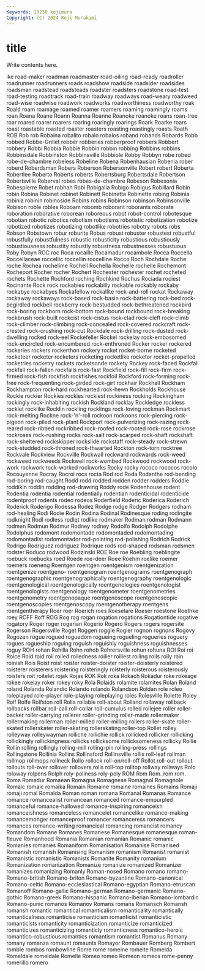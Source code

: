 ```yaml
---
Keywords: 19230 kojimura
Copyright: (C) 2024 Koji Murakami
---
```


# title

Write contents here.



ike road-maker roadman roadmaster road-oiling road-ready roadroller
roadrunner roadrunners roads roadshow roadside roadsider roadsides roadsman roadstead roadsteads
roadster roadsters roadstone road-test road-testing roadtrack road-train roadway roadways road-weary
roadweed road-wise roadwise roadwork roadworks roadworthiness roadworthy roak Roald roam
roamage roamed roamer roamers roaming roamingly roams roan Roana Roane
Roann Roanna Roanne Roanoke roanoke roans roan-tree roar roared roarer
roarers roaring roaringly roarings Roark Roarke roars roast roastable roasted
roaster roasters roasting roastingly roasts Roath ROB Rob rob Robaina
robalito robalo robalos roband robands Robards Robb robbed Robbe-Grillet robber
robberies robberproof robbers Robbert robbery Robbi Robbia Robbie Robbin robbin
robbing Robbins robbins Robbinsdale Robbinston Robbinsville Robbiole Robby Robbyn robe
robed robe-de-chambre robeless Robeline Robena Robenhausian Robenia rober roberd Roberdsman
Robers Roberson Robersonville Robert robert Roberta Robertlee Roberto Roberts roberts
Robertsburg Robertsdale Robertson Robertsville Roberval robes robes-de-chambre Robeson Robesonia Robespierre
Robet robhah Robi Robigalia Robigo Robigus Robillard Robin robin Robina
Robinet robinet Robinett Robinetta Robinette robing Robinia robinia robinin robinoside
Robins robins Robinson robinson Robinsonville Robison roble robles Roboam robomb
roborant roborants roborate roboration roborative roborean roboreous robot robot-control robotesque
robotian robotic robotics robotism robotisms robotistic robotization robotize robotized robotizes
robotizing robotlike robotries robotry robots robs Robson Robstown robur roburite
Robus robust robuster robustest robustful robustfully robustfulness robustic robusticity robustious
robustiously robustiousness robustity robustly robustness robustnesses robustuous Roby Robyn ROC
roc Roca rocaille Rocamadur rocambole Rocca Roccella Roccellaceae roccellic roccellin
roccelline Rocco Roch Rochdale Roche roche Rochea rochelime Rochell Rochella
Rochelle rochelle Rochemont Rocheport Rocher rocher Rochert Rochester rochester rochet
rocheted rochets Rochette Rochford roching Rochkind Rochus Rociada rociest Rocinante
Rock rock rockabies rockabilly rockable rockably rockaby rockabye rockabyes Rockafellow
rockallite rock-and-roll rockat Rockaway rockaway rockaways rock-based rock-basin rock-battering rock-bed
rock-begirdled rockbell rockberry rock-bestudded rock-bethreatened rockbird rock-boring rockborn rock-bottom rock-bound
rockbound rock-breaking rockbrush rock-built rockcist rock-cistus rock-clad rock-cleft rock-climb rock-climber
rock-climbing rock-concealed rock-covered rockcraft rock-crested rock-crushing rock-cut Rockdale rock-drilling rock-dusted
rock-dwelling rocked rock-eel Rockefeller Rockel rockelay rock-embosomed rock-encircled rock-encumbered rock-enthroned
Rocker rocker rockered rockeries rockers rockerthon rockery rocket rocket-borne rocketed
rocketeer rocketer rocketers rocketing rocketlike rocketor rocket-propelled rocketries rocketry rockets
rocketsonde rockety Rockey rock-faced Rockfall rockfall rock-fallen rockfalls rock-fast Rockfield
rock-fill rock-firm rock-firmed rock-fish rockfish rockfishes rockfoil Rockford rock-forming rock-free
rock-frequenting rock-girded rock-girt rockhair Rockhall Rockham Rockhampton rock-hard rockhearted rock-hewn
Rockholds Rockhouse Rockie rockier Rockies rockies rockiest rockiness rocking Rockingham
rockingly rock-inhabiting rockish Rockland rocklay Rockledge rockless rocklet rocklike Rocklin
rockling rocklings rock-loving rockman Rockmart rock-melting Rockne rock-'n'-roll rockoon rockoons
rock-piercing rock-pigeon rock-piled rock-plant Rockport rock-pulverizing rock-razing rock-reared rock-ribbed rockribbed
rock-roofed rock-rooted rock-rose rockrose rockroses rock-rushing rocks rock-salt rock-scarped rock-shaft
rockshaft rock-sheltered rockskipper rockslide rockstaff rock-steady rock-strewn rock-studded rock-throned rock-thwarted
Rockton rock-torn rocktree Rockvale Rockview Rockville Rockwall rockward rockwards rock-weed
rockweed rockweeds Rockwell rock-wombed Rockwood rockwood rock-work rockwork rock-worked rockworks
Rocky rocky rococo rococos rocolo Rocouyenne Rocray Rocroi rocs rocta
Rod rod Roda Rodanthe rod-bending rod-boring rod-caught Rodd rodd rodded
rodden rodder rodders Roddie roddikin roddin rodding rod-drawing Roddy rode
Rodenhouse rodent Rodentia rodentia rodential rodentially rodentian rodenticidal rodenticide rodentproof
rodents rodeo rodeos Roderfield Roderic Roderica Roderich Roderick Roderigo Rodessa
Rodez Rodge rodge Rodger Rodgers rodham rod-healing Rodi Rodie Rodin
Rodina Rodinal Rodinesque roding rodingite rodknight Rodl rodless rodlet rodlike
rodmaker Rodman rodman Rodmann rodmen Rodmun Rodmur Rodney rodney Rodolfo
Rodolph Rodolphe Rodolphus rodomont rodomontade rodomontaded rodomontading rodomontadist rodomontador rod-pointing
rod-polishing Rodrich Rodrick Rodrigo Rodriguez rodriguez Rodrique rods rod-shaped rodsman
rodsmen rodster Roduco rodwood Rodzinski ROE Roe roe Roebling roeblingite
roebuck roebucks roed Roede roe-deer Roee Roehm roelike roemer roemers
roeneng Roentgen roentgen roentgenism roentgenization roentgenize roentgeno- roentgenogram roentgenograms roentgenograph
roentgenographic roentgenographically roentgenography roentgenologic roentgenological roentgenologically roentgenologies roentgenologist roentgenologists roentgenology
roentgenometer roentgenometries roentgenometry roentgenopaque roentgenoscope roentgenoscopic roentgenoscopies roentgenoscopy roentgenotherapy roentgens
roentgentherapy Roer roer Roerich roes Roeselare Roeser roestone Roethke roey
ROFF Roff ROG Rog rog rogan rogation rogations Rogationtide rogative
rogatory Roger roger rogerian Rogerio Rogero Rogers rogers rogersite Rogerson
Rogersville Roget Roggen roggle Rogier rognon rognons Rogovy Rogozen rogue
rogued roguedom rogueing rogueling rogueries roguery rogues rogueship roguing roguish
roguishly roguishness roguishnesses roguy ROH rohan Rohilla Rohn rohob Rohrersville
rohun rohuna ROI Roi roi Roice Roid roid roil roiled
roiledness roilier roiliest roiling roils roily roin roinish Rois Roist
roist roister roister-doister roister-doisterly roistered roisterer roisterers roistering roisteringly roisterly
roisterous roisterously roisters roit roitelet rojak Rojas ROK Rok roka
Rokach Rokadur roke rokeage rokee rokelay roker rokey roky Rola
Rolaids rolamite rolamites Rolan Roland roland Rolanda Rolandic Rolando rolando
Rolandson Roldan role roleo roleplayed role-player role-playing roleplaying roles Rolesville
Rolette Roley Rolf Rolfe Rolfston roll Rolla rollable roll-about Rolland
rollaway rollback rollbacks rollbar roll-call roll-collar roll-cumulus rolled rollejee roller
roller-backer roller-carrying rollerer roller-grinding roller-made rollermaker rollermaking rollerman roller-milled roller-milling
rollers roller-skate roller-skated rollerskater roller-skating rollerskating roller-top Rollet rolley rolleyway
rolleywayman rolliche rollichie rollick rollicked rollicker rollicking rollickingly rollickingness rollicks
rollicksome rollicksomeness rollicky Rollie Rollin rolling rollingly rolling-mill rolling-pin rolling-press
rollings Rollingstone Rollinia Rollins Rollinsford Rollinsville rollix roll-leaf rollman rollmop
rollmops rollneck Rollo rollock roll-on/roll-off Rollot roll-out rollout rollouts roll-over
rollover rollovers rolls roll-top rolltop rollway rollways Rolo roloway rolpens
Rolph roly-poliness roly-poly ROM Rom Rom. rom rom. Roma Romadur
Romaean Romagna Romagnese Romagnol Romagnole Romaic romaic romaika Romain Romaine
romaine romaines Romains Romaji romaji romal Romalda Roman roman romana
Romanal Romanas Romance romance romancealist romancean romanced romance-empurpled romanceful romance-hallowed
romance-inspiring romanceish romanceishness romanceless romancelet romancelike romance-making romancemonger romanceproof romancer
romanceress romancers romances romance-writing romancical romancing romancist romancy Romandom Romane
Romanes Romanese Romanesque romanesque roman-fleuve Romanhood Romania Romanian romanian Romanic
romanic Romanies romanies Romaniform Romanisation Romanise Romanised Romanish romanish Romanising
Romanism romanism Romanist romanist Romanistic romanistic Romanists Romanite Romanity romanium
Romanization romanization Romanize romanize romanized Romanizer romanizes romanizing Romanly Roman-nosed
Romano romano romano- Romano-british Romano-briton Romano-byzantine Romano-canonical Romano-celtic Romano-ecclesiastical Romano-egyptian
Romano-etruscan Romanoff Romano-gallic Romano-german Romano-germanic Romano-gothic Romano-greek Romano-hispanic Romano-iberian Romano-lombardic
Romano-punic romanos Romanov Romans romans Romansch Romansh romansh romantic romantical
romanticalism romanticality romantically romanticalness romanticise romanticism romanticist romanticistic romanticists romanticity
romanticization romanticize romanticized romanticizes romanticizing romanticly romanticness romantico-heroic romantico-robustious romantics
romantism romantist Romanus Romany romany romanza romaunt romaunts Romayor Rombauer
Romberg Rombert romble rombos rombowline Rome rome romeine romeite Romelda
Romeldale romeldale Romelle Romeo romeo Romeon romeos rome-penny romerillo romero

